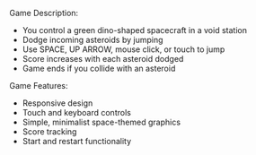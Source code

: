
Game Description:
- You control a green dino-shaped spacecraft in a void station
- Dodge incoming asteroids by jumping
- Use SPACE, UP ARROW, mouse click, or touch to jump
- Score increases with each asteroid dodged
- Game ends if you collide with an asteroid

Game Features:
- Responsive design
- Touch and keyboard controls
- Simple, minimalist space-themed graphics
- Score tracking
- Start and restart functionality

